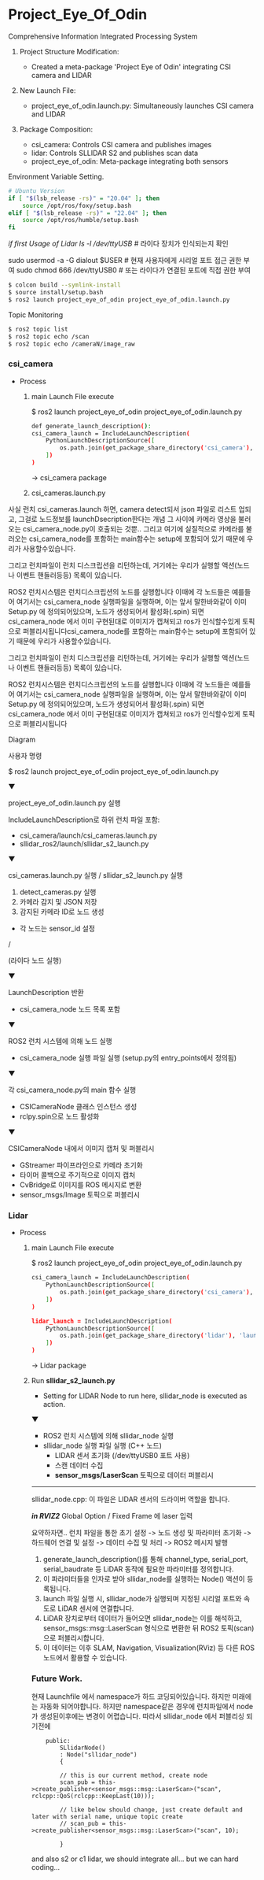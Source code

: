 # Project_Eye_Of_Odin
Comprehensive Information Integrated Processing System

1. Project Structure Modification:
    - Created a meta-package 'Project Eye of Odin' integrating CSI camera and LIDAR

2. New Launch File:
    - project_eye_of_odin.launch.py: Simultaneously launches CSI camera and LIDAR

3. Package Composition:
    - csi_camera: Controls CSI camera and publishes images
    - lidar: Controls SLLIDAR S2 and publishes scan data
    - project_eye_of_odin: Meta-package integrating both sensors


Environment Variable Setting.
```bash
# Ubuntu Version
if [ "$(lsb_release -rs)" = "20.04" ]; then
    source /opt/ros/foxy/setup.bash
elif [ "$(lsb_release -rs)" = "22.04" ]; then
    source /opt/ros/humble/setup.bash
fi
```

*if first Usage of Lidar
ls -l /dev/ttyUSB*  # 라이다 장치가 인식되는지 확인

sudo usermod -a -G dialout $USER  # 현재 사용자에게 시리얼 포트 접근 권한 부여
sudo chmod 666 /dev/ttyUSB0       # 또는 라이다가 연결된 포트에 직접 권한 부여

```bash
$ colcon build --symlink-install
$ source install/setup.bash
$ ros2 launch project_eye_of_odin project_eye_of_odin.launch.py
```

Topic Monitoring
```bash
$ ros2 topic list
$ ros2 topic echo /scan
$ ros2 topic echo /cameraN/image_raw
```



### csi_camera
* Process
    1. main Launch File execute
        
        $ ros2 launch project_eye_of_odin project_eye_of_odin.launch.py

        ```bash
        def generate_launch_description():
        csi_camera_launch = IncludeLaunchDescription(
            PythonLaunchDescriptionSource([
                os.path.join(get_package_share_directory('csi_camera'), 'launch', 'csi_cameras.launch.py')
            ])
        )
        ```
        -> csi_camera package
    2. csi_cameras.launch.py

사실 런치 csi_cameras.launch 하면, camera detect되서 json 파일로 리스트 업되고, 그걸로 노드정보를 launchDsecription한다는 개념
그 사이에 카메라 영상을 불러오는 csi_camera_node.py이 호출되는 것뿐..
그리고 여기에 실질적으로 카메라를 불러오는 csi_camera_node를 포함하는 main함수는 setup에 포함되어 있기 때문에 우리가 사용할수있습니다.

그리고 런치파일이 런치 디스크립션을 리턴하는데, 거기에는 우리가 실행할 액션(노드나 이벤트 핸들러등등) 목록이 있습니다.


ROS2 런치시스템은 런치디스크립션의 노드를 실행합니다
이때에 각 노드들은 예를들어 여기서는 csi_camera_node 실행파일을 실행하며, 이는 앞서 말한바와같이 이미 Setup.py 에 정의되어있으며, 노드가 생성되어서 활성화(.spin) 되면 csi_camera_node 에서 이미 구현된대로 이미지가 캡쳐되고 ros가 인식할수있게 토픽으로 퍼블리시됩니다csi_camera_node를 포함하는 main함수는 setup에 포함되어 있기 때문에 우리가 사용할수있습니다.

그리고 런치파일이 런치 디스크립션을 리턴하는데, 거기에는 우리가 실행할 액션(노드나 이벤트 핸들러등등) 목록이 있습니다.


ROS2 런치시스템은 런치디스크립션의 노드를 실행합니다
이때에 각 노드들은 예를들어 여기서는 csi_camera_node 실행파일을 실행하며, 이는 앞서 말한바와같이 이미 Setup.py 에 정의되어있으며, 노드가 생성되어서 활성화(.spin) 되면 csi_camera_node 에서 이미 구현된대로 이미지가 캡쳐되고 ros가 인식할수있게 토픽으로 퍼블리시됩니다


Diagram

사용자 명령

$ ros2 launch project_eye_of_odin project_eye_of_odin.launch.py

▼

project_eye_of_odin.launch.py 실행

IncludeLaunchDescription로 하위 런치 파일 포함:

- csi_camera/launch/csi_cameras.launch.py
- sllidar_ros2/launch/sllidar_s2_launch.py    

▼

csi_cameras.launch.py 실행 / sllidar_s2_launch.py 실행

1. detect_cameras.py 실행
2. 카메라 감지 및 JSON 저장
3. 감지된 카메라 ID로 노드 생성
- 각 노드는 sensor_id 설정

/

(라이다 노드 실행)

▼

LaunchDescription 반환
- csi_camera_node 노드 목록 포함  

▼

ROS2 런치 시스템에 의해 노드 실행
- csi_camera_node 실행 파일 실행
(setup.py의 entry_points에서 정의됨)

▼


각 csi_camera_node.py의 main 함수 실행
- CSICameraNode 클래스 인스턴스 생성
- rclpy.spin으로 노드 활성화

▼

CSICameraNode 내에서 이미지 캡처 및 퍼블리시

- GStreamer 파이프라인으로 카메라 초기화
- 타이머 콜백으로 주기적으로 이미지 캡처
- CvBridge로 이미지를 ROS 메시지로 변환
- sensor_msgs/Image 토픽으로 퍼블리시


### Lidar

* Process
    1. main Launch File execute
        
        $ ros2 launch project_eye_of_odin project_eye_of_odin.launch.py

        ```bash
        csi_camera_launch = IncludeLaunchDescription(
            PythonLaunchDescriptionSource([
                os.path.join(get_package_share_directory('csi_camera'), 'launch', 'csi_cameras.launch.py')
            ])
        )

        lidar_launch = IncludeLaunchDescription(
            PythonLaunchDescriptionSource([
                os.path.join(get_package_share_directory('lidar'), 'launch', 'sllidar_s2_launch.py')
            ])
        )
        ```
        -> Lidar package
    2. Run **sllidar_s2_launch.py**
    
         - Setting for LIDAR Node to run
        here, sllidar_node is executed as action.
        

        ▼

         - ROS2 런치 시스템에 의해 sllidar_node 실행
         - sllidar_node 실행 파일 실행 (C++ 노드)
             - LIDAR 센서 초기화 (/dev/ttyUSB0 포트 사용)
            - 스캔 데이터 수집
            - **sensor_msgs/LaserScan** 토픽으로 데이터 퍼블리시
        
        * ** 
        sllidar_node.cpp: 이 파일은 LIDAR 센서의 드라이버 역할을 합니다.


        ***in RVIZ2***
        Global Option / Fixed Frame 에 laser 입력


        요약하자면..
        런치 파일을 통한 초기 설정 -> 노드 생성 및 파라미터 초기화 -> 하드웨어 연결 및 설정 -> 데이터 수집 및 처리 -> ROS2 메시지 발행
        1. generate_launch_description()를 통해 channel_type, serial_port, serial_baudrate 등 LiDAR 동작에 필요한 파라미터를 정의합니다.
        2. 이 파라미터들을 인자로 받아 sllidar_node를 실행하는 Node() 액션이 등록됩니다.
        3. launch 파일 실행 시, sllidar_node가 실행되며 지정된 시리얼 포트와 속도로 LiDAR 센서에 연결합니다.
        4. LiDAR 장치로부터 데이터가 들어오면 sllidar_node는 이를 해석하고, sensor_msgs::msg::LaserScan 형식으로 변환한 뒤 ROS2 토픽(scan)으로 퍼블리시합니다.
        5. 이 데이터는 이후 SLAM, Navigation, Visualization(RViz) 등 다른 ROS 노드에서 활용할 수 있습니다.



        ### Future Work.
        현재 Launchfile 에서 namespace가 하드 코딩되어있습니다.
        하지만 미래에는 자동화 되어야합니다.
        하지만 namespace같은 경우에 런치파일에서 node가 생성된이후에는 변경이 어렵습니다.
        따라서 sllidar_node 에서 퍼블리싱 되기전에 

    
        ```
            public:
                SLlidarNode()
                : Node("sllidar_node")
                {
                
                // this is our current method, create node 
                scan_pub = this->create_publisher<sensor_msgs::msg::LaserScan>("scan", rclcpp::QoS(rclcpp::KeepLast(10)));
                
                // like below should change, just create default and later with serial name, unique topic create
                // scan_pub = this->create_publisher<sensor_msgs::msg::LaserScan>("scan", 10);
                
                }
        ```

        and also s2 or c1 lidar, we should integrate all... but we can hard coding...  

    



